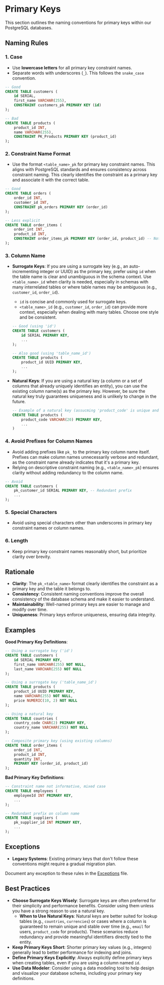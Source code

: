 # Primary Keys

This section outlines the naming conventions for primary keys within our PostgreSQL databases.

## Naming Rules

### 1. Case

- Use **lowercase letters** for all primary key constraint names.
- Separate words with underscores (`_`). This follows the `snake_case` convention.

```sql
-- Good
CREATE TABLE customers (
    id SERIAL,
    first_name VARCHAR(255),
    CONSTRAINT customers_pk PRIMARY KEY (id)
);

-- Bad
CREATE TABLE products (
    product_id INT,
    name VARCHAR(255),
    CONSTRAINT PK_Products PRIMARY KEY (product_id)
);
```

### 2. Constraint Name Format

- Use the format `<table_name>_pk` for primary key constraint names. This aligns with PostgreSQL standards and ensures consistency across constraint naming. This clearly identifies the constraint as a primary key and associate it with the correct table.

```sql
-- Good
CREATE TABLE orders (
    order_id INT,
    customer_id INT,
    CONSTRAINT pk_orders PRIMARY KEY (order_id)
);

-- Less explicit
CREATE TABLE order_items (
    order_int INT,
    product_id INT,
    CONSTRAINT order_items_pk PRIMARY KEY (order_id, product_id) -- Not immediately clear it's a primary key
);
```

### 3. Column Name

- **Surrogate Keys**: If you are using a surrogate key (e.g., an auto-incrementing integer or UUID) as the primary key, prefer using `id` when the table name is clear and unambiguous in the schema context. Use `<table_name>_id` when clarity is needed, especially in schemas with many interrelated tables or where table names may be ambiguous (e.g., `customer_id`, `order_id`).

  - `id` is concise and commonly used for surrogate keys.
  - `<table_name>_id` (e.g., `customer_id`, `order_id`) can provide more context, especially when dealing with many tables. Choose one style and be consistent.

  ```sql
  -- Good (using 'id')
  CREATE TABLE customers (
      id SERIAL PRIMARY KEY,
      ...
  );

  -- Also good (using 'table_name_id')
  CREATE TABLE products (
      product_id UUID PRIMARY KEY,
      ...
  );
  ```

- **Natural Keys**: If you are using a natural key (a column or a set of columns that already uniquely identifies an entity), you can use the existing column name(s) as the primary key. However, be sure the natural key truly guarantees uniqueness and is unlikely to change in the future.
  ```sql
  -- Example of a natural key (assucming 'product_code' is unique and stable)
  CREATE TABLE products (
      product_code VARCHAR(20) PRIMARY KEY,
      ...
  )
  ```

### 4. Avoid Prefixes for Column Names

- Avoid adding prefixes like `pk_` to the primary key column name itself. Prefixes can make column names unnecessarily verbose and redundant, as the constraint name already indicates that it's a primary key.
- Relying on descriptive constraint naming (e.g., `<table_name>_pk`) ensures clarity without adding redundancy to the column name.

```sql
-- Avoid
CREATE TABLE customers (
    pk_customer_id SERIAL PRIMARY KEY, -- Redundant prefix
    ...
);
```

### 5. Special Characters

- Avoid using special characters other than underscores in primary key constraint names or column names.

### 6. Length

- Keep primary key constraint names reasonably short, but prioritize clarity over brevity.

## Rationale

- **Clarity**: The `pk_<table_name>` format clearly identifies the constraint as a primary key and the table it belongs to.
- **Consistency**: Consistent naming conventions improve the overall consistency of the database schema and make it easier to understand.
- **Maintainability**: Well-named primary keys are easier to manage and modify over time.
- **Uniqueness**: Primary keys enforce uniqueness, ensuring data integrity.

## Examples

**Good Primary Key Definitions**:

```sql
-- Using a surrogate key ('id')
CREATE TABLE customers (
    id SERIAL PRIMARY KEY,
    first_name VARCHAR(255) NOT NULL,
    last_name VARCHAR(255) NOT NULL
);

-- Using a surrogate key ('table_name_id')
CREATE TABLE products (
    product_id UUID PRIMARY KEY,
    name VARCHAR(255) NOT NULL,
    price NUMERIC(10, 2) NOT NULL
);

-- Using a natural key
CREATE TABLE countries (
    country_code CHAR(2) PRIMARY KEY,
    country_name VARCHAR(255) NOT NULL
);

-- Composite primary key (using existing columns)
CREATE TABLE order_items (
    order_id INT,
    product_id INT,
    quantity INT,
    PRIMARY KEY (order_id, product_id)
);
```

**Bad Primary Key Definitions**:

```sql
-- Constraint name not informative, mixed case
CREATE TABLE employees (
    employeeId INT PRIMARY KEY,
    ...
);

-- Redundant prefix on column name
CREATE TABLE suppliers (
    pk_supplier_id INT PRIMARY KEY,
    ...
);
```

## Exceptions

- **Legacy Systems**: Existing primary keys that don't follow these conventions might require a gradual migration plan.

Document any exception to these rules in the [Exceptions](exceptions.md) file.

## Best Practices

- **Choose Surrogate Keys Wisely**: Surrogate keys are often preferred for their simplicity and performance benefits. Consider using them unless you have a strong reason to use a natural key.
  - **When to Use Natural Keys**: Natural keys are better suited for lookup tables (e.g., `countries`, `currencies`) or cases where a column is guaranteed to remain unique and stable over time (e.g., `email` for users, `product_code` for products). These scenarios reduce redundancy and provide meaningful identifiers directly tied to the entity.
- **Keep Primary Keys Short**: Shorter primary key values (e.g., integers) generally lead to better performance for indexing and joins.
- **Define Primary Keys Explicitly**: Always explicitly define primary keys when creating tables, even if you are using a column named `id`.
- **Use Data Modeler**: Consider using a data modeling tool to help design and visualize your database schema, including your primary key definitions.
